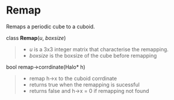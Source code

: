 Remap
=====

Remaps a periodic cube to a cuboid.

<span class="nc">class</span> **Remap**(*u*, *boxsize*)

> - *u* is a 3x3 integer matrix that characterise the remapping.
> - *boxsize* is the boxsize of the cube before remapping

<span class="kt">bool</span> remap&rarr;corrdinate(<span class="kt">Halo</span>* h)

> - remap h&rarr;x to the cuboid corrdinate
> - returns true when the remapping is sucessful
> - returns false and h&rarr;x = 0 if remapping not found
